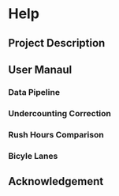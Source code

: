 # Help

## Project Description


## User Manaul

### Data Pipeline

### Undercounting Correction

### Rush Hours Comparison

### Bicyle Lanes


## Acknowledgement
